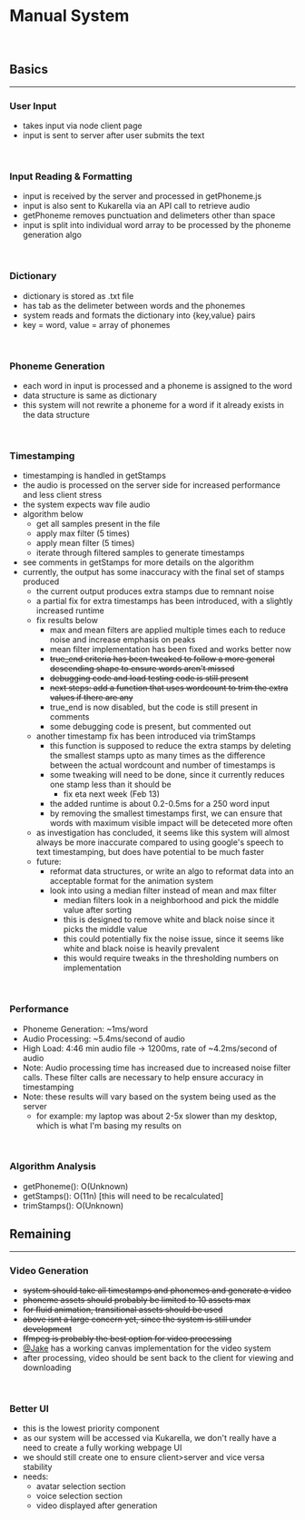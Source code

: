 # Manual System
<br>

## Basics
<hr>

### User Input
- takes input via node client page
- input is sent to server after user submits the text
<br>

### Input Reading & Formatting
- input is received by the server and processed in getPhoneme.js
- input is also sent to Kukarella via an API call to retrieve audio
- getPhoneme removes punctuation and delimeters other than space
- input is split into individual word array to be processed by the phoneme generation algo
<br>

### Dictionary
- dictionary is stored as .txt file
- has tab as the delimeter between words and the phonemes
- system reads and formats the dictionary into {key,value} pairs
- key = word, value = array of phonemes
<br>

### Phoneme Generation
- each word in input is processed and a phoneme is assigned to the word
- data structure is same as dictionary
- this system will not rewrite a phoneme for a word if it already exists in the data structure
<br>

### Timestamping
- timestamping is handled in getStamps
- the audio is processed on the server side for increased performance and less client stress
- the system expects wav file audio
- algorithm below
  - get all samples present in the file
  - apply max filter (5 times)
  - apply mean filter (5 times)
  - iterate through filtered samples to generate timestamps
- see comments in getStamps for more details on the algorithm
- currently, the output has some inaccuracy with the final set of stamps produced
  - the current output produces extra stamps due to remnant noise
  - a partial fix for extra timestamps has been introduced, with a slightly increased runtime
  - fix results below
    - max and mean filters are applied multiple times each to reduce noise and increase emphasis on peaks
    - mean filter implementation has been fixed and works better now
    - ~~true_end criteria has been tweaked to follow a more general descending shape to ensure words aren't missed~~
    - ~~debugging code and load testing code is still present~~
    - ~~next steps: add a function that uses wordcount to trim the extra values if there are any~~
    - true_end is now disabled, but the code is still present in comments
    - some debugging code is present, but commented out
  - another timestamp fix has been introduced via trimStamps
    - this function is supposed to reduce the extra stamps by deleting the smallest stamps upto as many times as the difference between the actual wordcount and number of timestamps is
    - some tweaking will need to be done, since it currently reduces one stamp less than it should be
      - fix eta next week (Feb 13)
    - the added runtime is about 0.2-0.5ms for a 250 word input
    - by removing the smallest timestamps first, we can ensure that words with maximum visible impact will be deteceted more often
  - as investigation has concluded, it seems like this system will almost always be more inaccurate compared to using google's speech to text timestamping, but does have potential to be much faster
  - future: 
    - reformat data structures, or write an algo to reformat data into an acceptable format for the animation system
    - look into using a median filter instead of mean and max filter
      - median filters look in a neighborhood and pick the middle value after sorting
      - this is designed to remove white and black noise since it picks the middle value
      - this could potentially fix the noise issue, since it seems like white and black noise is heavily prevalent
      - this would require tweaks in the thresholding numbers on implementation
<br>

### Performance
- Phoneme Generation: ~1ms/word
- Audio Processing: ~5.4ms/second of audio
- High Load: 4:46 min audio file -> 1200ms, rate of ~4.2ms/second of audio
- Note: Audio processing time has increased due to increased noise filter calls. These filter calls are necessary to help ensure accuracy in timestamping
- Note: these results will vary based on the system being used as the server
  - for example: my laptop was about 2-5x slower than my desktop, which is what I'm basing my results on
<br>

### Algorithm Analysis
- getPhoneme(): O(Unknown)
- getStamps(): O(11n) [this will need to be recalculated]
- trimStamps(): O(Unknown)

## Remaining
<hr>

### Video Generation
- ~~system should take all timestamps and phonemes and generate a video~~
- ~~phoneme assets should probably be limited to 10 assets max~~
- ~~for fluid animation, transitional assets should be used~~
- ~~above isnt a large concern yet, since the system is still under development~~
- ~~ffmpeg is probably the best option for video processing~~
- [@Jake](https://github.com/jtyrmn) has a working canvas implementation for the video system
- after processing, video should be sent back to the client for viewing and downloading 
<br>

### Better UI
- this is the lowest priority component
- as our system will be accessed via Kukarella, we don't really have a need to create a fully working webpage UI
- we should still create one to ensure client>server and vice versa stability
- needs:
    - avatar selection section
    - voice selection section
    - video displayed after generation
